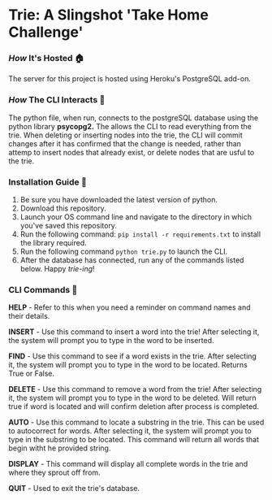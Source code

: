 # Trie: A Slingshot 'Take Home Challenge'
### *How* It's Hosted 🏠
The server for this project is hosted using Heroku's PostgreSQL add-on.
### *How* The CLI Interacts 🧭
The python file, when run, connects to the postgreSQL database using the python library **psycopg2.** The allows the CLI to read everything from the trie. When deleting or inserting nodes into the trie, the CLI will commit changes after it has confirmed that the change is needed, rather than attemp to insert nodes that already exist, or delete nodes that are usful to the trie.
### Installation Guide 📁
1. Be sure you have downloaded the latest version of python.
2. Download this repository.
3. Launch your OS command line and navigate to the directory in which you've saved this repository.
4. Run the following command: ```pip install -r requirements.txt``` to install the library required.
5. Run the following command ```python trie.py``` to launch the CLI.
6. After the database has connected, run any of the commands listed below. Happy *trie-ing*!
### CLI Commands 🔧
**HELP** - Refer to this when you need a reminder on command names and their details.

**INSERT** - Use this command to insert a word into the trie! After selecting it, the system will prompt you to type in the word to be inserted.

**FIND** - Use this command to see if a word exists in the trie. After selecting it, the system will prompt you to type in the word to be located. Returns True or False.

**DELETE** - Use this command to remove a word from the trie! After selecting it, the system will prompt you to type in the word to be deleted.
            Will return true if word is located and will confirm deletion after process is completed.
            
**AUTO** - Use this command to locate a substring in the trie. This can be used to autocorrect for words. After selecting it, the system will prompt you to type in the 
            substring to be located. This command will return all words that begin witht he provided string.

**DISPLAY** - This command will display all complete words in the trie and where they sprout off from.      

**QUIT** - Used to exit the trie's database.
